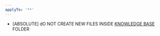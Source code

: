 ```yaml
---
applyTo: '**'
---
```

- [ABSOLUTE] dO NOT CREATE NEW FILES INSIDE [KNOWLEDGE BASE](../.knowledge_base) FOLDER

